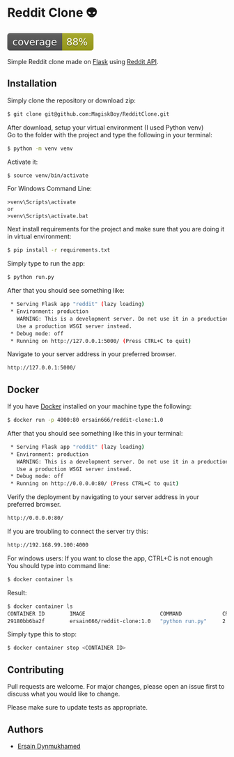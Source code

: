 # Reddit Clone :alien:
![GitHub Logo](/test/coverage.svg)

Simple Reddit clone made on [Flask](http://flask.pocoo.org/) using [Reddit API](https://www.reddit.com/dev/api/).

## Installation

Simply clone the repository or download zip: 
```sh
$ git clone git@github.com:MagiskBoy/RedditClone.git
```
After download, setup your virtual environment (I used Python venv)
<br>
Go to the folder with the project and type the following in your terminal:
```sh
$ python -m venv venv
```

Activate it:
```sh
$ source venv/bin/activate
```
For Windows Command Line:
```
>venv\Scripts\activate
or
>venv\Scripts\activate.bat
```

Next install requirements for the project and make sure that you are doing it in virtual environment:
```sh
$ pip install -r requirements.txt
```
Simply type to run the app:
```sh
$ python run.py
```
After that you should see something like:
```sh
 * Serving Flask app "reddit" (lazy loading)
 * Environment: production
   WARNING: This is a development server. Do not use it in a production deployment.
   Use a production WSGI server instead.
 * Debug mode: off
 * Running on http://127.0.0.1:5000/ (Press CTRL+C to quit)
```
Navigate to your server address in your preferred browser.
```sh
http://127.0.0.1:5000/
```


##  Docker
If you have [Docker](https://www.docker.com/) installed on your machine type the following:
```sh
$ docker run -p 4000:80 ersain666/reddit-clone:1.0
```

After that you should see something like this in your terminal:
```sh
 * Serving Flask app "reddit" (lazy loading)
 * Environment: production
   WARNING: This is a development server. Do not use it in a production deployment.
   Use a production WSGI server instead.
 * Debug mode: off
 * Running on http://0.0.0.0:80/ (Press CTRL+C to quit)
```
Verify the deployment by navigating to your server address in your preferred browser.
```sh
http://0.0.0.0:80/
```


If you are troubling to connect the server try this:
```sh
http://192.168.99.100:4000
```


For windows users:
If you want to close the app, CTRL+C is not enough
<br>
You should type into command line:
```sh
$ docker container ls 
```
Result:
```sh
$ docker container ls
CONTAINER ID        IMAGE                        COMMAND             CREATED             STATUS              PORTS                  NAMES
29180bb6ba2f        ersain666/reddit-clone:1.0   "python run.py"     2 minutes ago       Up About a minute   0.0.0.0:4000->80/tcp   nostalgic_goodall
```
Simply type this to stop:
```sh
$ docker container stop <CONTAINER ID>
```




## Contributing
Pull requests are welcome. For major changes, please open an issue first to discuss what you would like to change.

Please make sure to update tests as appropriate.

## Authors
* [Ersain Dynmukhamed](https://github.com/MagiskBoy)
